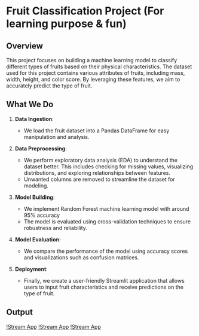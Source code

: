 # Fruit Classification Project (For learning purpose & fun)

## Overview

This project focuses on building a machine learning model to classify different types of fruits based on their physical characteristics. The dataset used for this project contains various attributes of fruits, including mass, width, height, and color score. By leveraging these features, we aim to accurately predict the type of fruit.

## What We Do

1. **Data Ingestion**: 
   - We load the fruit dataset into a Pandas DataFrame for easy manipulation and analysis.

2. **Data Preprocessing**: 
   - We perform exploratory data analysis (EDA) to understand the dataset better. This includes checking for missing values, visualizing distributions, and exploring relationships between features.
   - Unwanted columns are removed to streamline the dataset for modeling.

3. **Model Building**: 
   - We implement Random Forest machine learning model with around 95% accuracy
   - The model is evaluated using cross-validation techniques to ensure robustness and reliability.

4. **Model Evaluation**: 
   - We compare the performance of the model using accuracy scores and visualizations such as confusion matrices.

5. **Deployment**: 
   - Finally, we create a user-friendly Streamlit application that allows users to input fruit characteristics and receive predictions on the type of fruit.

## Output
[!Stream App](images/Streamlitapp1.png)
[!Stream App](images/Streamlitapp2.png)
[!Stream App](images/Streamlitapp3.png)
